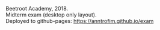 Beetroot Academy, 2018.\
Midterm exam (desktop only layout).\
Deployed to github-pages: https://anntrofim.github.io/exam
